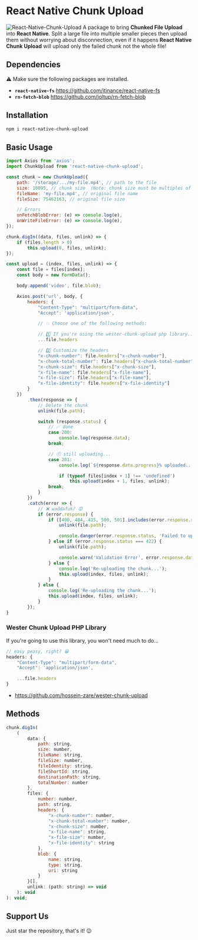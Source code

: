 # React Native Chunk Upload
![React-Native-Chunk-Upload](https://raw.githubusercontent.com/hossein-zare/react-native-chunk-upload/master/assets/presentation.png)
A package to bring **Chunked File Upload** into **React Native**. Split a large file into multiple smaller pieces then upload them without worrying about disconnection, even if it happens **React Native Chunk Upload** will upload only the failed chunk not the whole file!

## Dependencies
⚠ Make sure the following packages are installed.

* **`react-native-fs`** https://github.com/itinance/react-native-fs
* **`rn-fetch-blob`** https://github.com/joltup/rn-fetch-blob

## Installation
```bash
npm i react-native-chunk-upload
```

## Basic Usage
```javascript
import Axios from 'axios';
import ChunkUpload from 'react-native-chunk-upload';

const chunk = new ChunkUpload({
    path: '/storage/.../my-file.mp4', // path to the file
    size: 10095, // chunk size  (Note: chunk size must be multiples of 3)
    fileName: 'my-file.mp4', // original file name
    fileSize: 75462163, // original file size

    // Errors
    onFetchBlobError: (e) => console.log(e),
    onWriteFileError: (e) => console.log(e),
});

chunk.digIn((data, files, unlink) => {
    if (files.length > 0)
        this.upload(0, files, unlink);
});

const upload = (index, files, unlink) => {
    const file = files[index];
    const body = new FormData();

    body.append('video', file.blob);

    Axios.post('url', body, {
        headers: {
            "Content-Type": "multipart/form-data",
            "Accept": 'application/json',

            // 💥 Choose one of the following methods:

            // 1️⃣ If you're using the wester-chunk-upload php library...
            ...file.headers

            // 2️⃣ Customize the headers
            "x-chunk-number": file.headers["x-chunk-number"],
            "x-chunk-total-number": file.headers["x-chunk-total-number"],
            "x-chunk-size": file.headers["x-chunk-size"],
            "x-file-name": file.headers["x-file-name"],
            "x-file-size": file.headers["x-file-name"],
            "x-file-identity": file.headers["x-file-identity"]
        }
    })
        .then(response => {
            // Delete the chunk
            unlink(file.path);

            switch (response.status) {
                // ✅ done
                case 200:
                    console.log(response.data);
                break;

                // 🕗 still uploading...
                case 201:
                    console.log(`${response.data.progress}% uploaded...`);

                    if (typeof files[index + 1] !== 'undefined')
                        this.upload(index + 1, files, unlink);
                break;
            }
        })
        .catch(error => {
            // ❌ waddafuk? 😟
            if (error.response) {
                if ([400, 404, 415, 500, 501].includes(error.response.status)) {
                    unlink(file.path);

                    console.danger(error.response.status, 'Failed to upload the chunk.')
                } else if (error.response.status === 422) {
                    unlink(file.path);

                    console.warn('Validation Error', error.response.data);
                } else {
                    console.log('Re-uploading the chunk...');
                    this.upload(index, files, unlink);
                }
            } else {
                console.log('Re-uploading the chunk...');
                this.upload(index, files, unlink);
            }
        });
}
```

### Wester Chunk Upload PHP Library 
If you're going to use this library, you won't need much to do...  
```javascript
// easy peasy, right? 😁
headers: {
    "Content-Type": "multipart/form-data",
    "Accept": 'application/json',

    ...file.headers
}
```
* https://github.com/hossein-zare/wester-chunk-upload

## Methods
```javascript
chunk.digIn(
    (
        data: {
            path: string,
            size: number,
            fileName: string,
            fileSize: number,
            fileIdentity: string,
            fileShortId: string,
            destinationPath: string,
            totalNumber: number
        },
        files: {
            number: number,
            path: string,
            headers: {
                "x-chunk-number": number,
                "x-chunk-total-number": number,
                "x-chunk-size": number,
                "x-file-name": string,
                "x-file-size": number,
                "x-file-identity": string
            },
            blob: {
                name: string,
                type: string,
                uri: string
            }
        }[],
        unlink: (path: string) => void
    ): void
): void;
```

## Support Us
Just star the repository, that's it! 😉